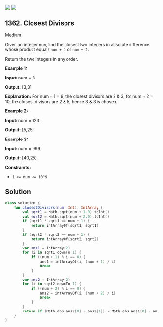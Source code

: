 [![](https://img.shields.io/github/stars/javadev/LeetCode-in-Kotlin?label=Stars&style=flat-square)](https://github.com/javadev/LeetCode-in-Kotlin)
[![](https://img.shields.io/github/forks/javadev/LeetCode-in-Kotlin?label=Fork%20me%20on%20GitHub%20&style=flat-square)](https://github.com/javadev/LeetCode-in-Kotlin/fork)

## 1362\. Closest Divisors

Medium

Given an integer `num`, find the closest two integers in absolute difference whose product equals `num + 1` or `num + 2`.

Return the two integers in any order.

**Example 1:**

**Input:** num = 8

**Output:** [3,3]

**Explanation:** For num + 1 = 9, the closest divisors are 3 & 3, for num + 2 = 10, the closest divisors are 2 & 5, hence 3 & 3 is chosen.

**Example 2:**

**Input:** num = 123

**Output:** [5,25]

**Example 3:**

**Input:** num = 999

**Output:** [40,25]

**Constraints:**

*   `1 <= num <= 10^9`

## Solution

```kotlin
class Solution {
    fun closestDivisors(num: Int): IntArray {
        val sqrt1 = Math.sqrt(num + 1.0).toInt()
        val sqrt2 = Math.sqrt(num + 2.0).toInt()
        if (sqrt1 * sqrt1 == num + 1) {
            return intArrayOf(sqrt1, sqrt1)
        }
        if (sqrt2 * sqrt2 == num + 2) {
            return intArrayOf(sqrt2, sqrt2)
        }
        var ans1 = IntArray(2)
        for (i in sqrt1 downTo 1) {
            if ((num + 1) % i == 0) {
                ans1 = intArrayOf(i, (num + 1) / i)
                break
            }
        }
        var ans2 = IntArray(2)
        for (i in sqrt2 downTo 1) {
            if ((num + 2) % i == 0) {
                ans2 = intArrayOf(i, (num + 2) / i)
                break
            }
        }
        return if (Math.abs(ans2[0] - ans2[1]) < Math.abs(ans1[0] - ans1[1])) ans2 else ans1
    }
}
```